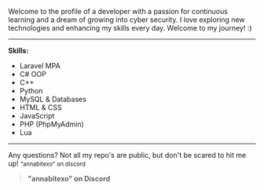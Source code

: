 Welcome to the profile of a developer with a passion for continuous learning and a dream of growing into cyber security. I love exploring new technologies and enhancing my skills every day. Welcome to my journey! :)
<br>

----------------------------------------

**Skills:**
- Laravel MPA
- C# OOP
- C++
- Python
- MySQL & Databases
- HTML & CSS
- JavaScript
- PHP (PhpMyAdmin)
- Lua

----------------------------------------

Any questions? Not all my repo's are public, but don't be scared to hit me up! 
<small> "annabitexo" on discord </small>

> **"annabitexo" on Discord**
